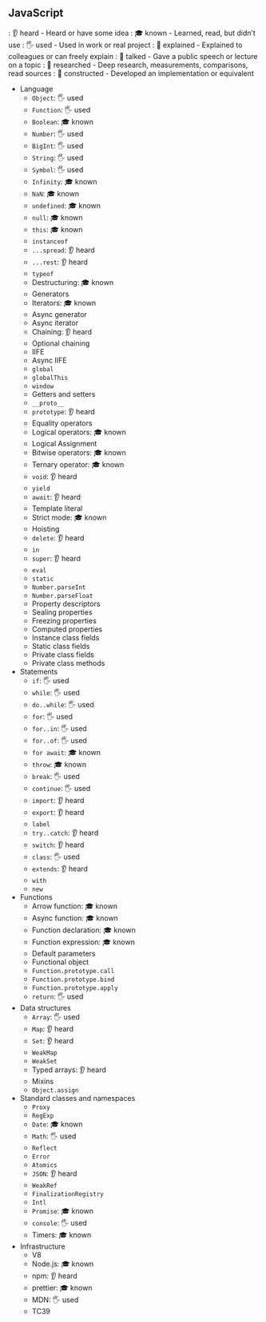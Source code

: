 ## JavaScript

: 👂 heard - Heard or have some idea
: 🎓 known - Learned, read, but didn’t use
: 🖐️ used - Used in work or real project
: 🙋 explained - Explained to colleagues or can freely explain
: 📢 talked - Gave a public speech or lecture on a topic
: 🔬 researched - Deep research, measurements, comparisons, read sources
: 🚀 constructed - Developed an implementation or equivalent

- Language
  - `Object`: 🖐️ used
  - `Function`: 🖐️ used
  - `Boolean`: 🎓 known
  - `Number`: 🖐️ used
  - `BigInt`: 🖐️ used
  - `String`: 🖐️ used
  - `Symbol`: 🖐️ used
  - `Infinity`: 🎓 known
  - `NaN`: 🎓 known
  - `undefined`: 🎓 known
  - `null`: 🎓 known
  - `this`: 🎓 known
  - `instanceof`
  - `...spread`: 👂 heard
  - `...rest`: 👂 heard
  - `typeof`
  - Destructuring: 🎓 known
  - Generators
  - Iterators: 🎓 known
  - Async generator
  - Async iterator
  - Chaining: 👂 heard
  - Optional chaining
  - IIFE
  - Async IIFE
  - `global`
  - `globalThis`
  - `window`
  - Getters and setters
  - `__proto__`
  - `prototype`: 👂 heard
  - Equality operators
  - Logical operators: 🎓 known
  - Logical Assignment
  - Bitwise operators: 🎓 known
  - Ternary operator: 🎓 known
  - `void`: 👂 heard
  - `yield`
  - `await`: 👂 heard
  - Template literal
  - Strict mode: 🎓 known
  - Hoisting
  - `delete`: 👂 heard
  - `in`
  - `super`: 👂 heard
  - `eval`
  - `static`
  - `Number.parseInt`
  - `Number.parseFloat`
  - Property descriptors
  - Sealing properties
  - Freezing properties
  - Computed properties
  - Instance class fields
  - Static class fields
  - Private class fields
  - Private class methods
- Statements
  - `if`: 🖐️ used
  - `while`: 🖐️ used
  - `do..while`: 🖐️ used
  - `for`: 🖐️ used
  - `for..in`: 🖐️ used
  - `for..of`: 🖐️ used
  - `for await`: 🎓 known
  - `throw`: 🎓 known
  - `break`: 🖐️ used
  - `continue`: 🖐️ used
  - `import`: 👂 heard
  - `export`: 👂 heard
  - `label`
  - `try..catch`: 👂 heard
  - `switch`: 👂 heard
  - `class`: 🖐️ used
  - `extends`: 👂 heard
  - `with`
  - `new`
- Functions
  - Arrow function: 🎓 known
  - Async function: 🎓 known
  - Function declaration: 🎓 known
  - Function expression: 🎓 known
  - Default parameters
  - Functional object
  - `Function.prototype.call`
  - `Function.prototype.bind`
  - `Function.prototype.apply`
  - `return`: 🖐️ used
- Data structures
  - `Array`: 🖐️ used
  - `Map`: 👂 heard
  - `Set`: 👂 heard
  - `WeakMap`
  - `WeakSet`
  - Typed arrays: 👂 heard
  - Mixins
  - `Object.assign`
- Standard classes and namespaces
  - `Proxy`
  - `RegExp`
  - `Date`: 🎓 known
  - `Math`: 🖐️ used
  - `Reflect`
  - `Error`
  - `Atomics`
  - `JSON`: 👂 heard
  - `WeakRef`
  - `FinalizationRegistry`
  - `Intl`
  - `Promise`: 🎓 known
  - `console`: 🖐️ used
  - Timers: 🎓 known
- Infrastructure
  - V8
  - Node.js: 🎓 known
  - npm: 👂 heard
  - prettier: 🎓 known
  - MDN: 🖐️ used
  - TC39
